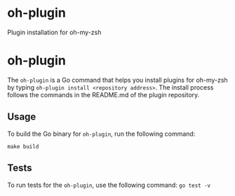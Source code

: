 # oh-plugin
Plugin installation for oh-my-zsh

# oh-plugin
The `oh-plugin` is a Go command that helps you install plugins for oh-my-zsh by typing `oh-plugin install <repository address>`. The install process follows the commands in the README.md of the plugin repository. 

## Usage

To build the Go binary for `oh-plugin`, run the following command:

`make build`

## Tests
To run tests for the `oh-plugin`, use the following command:
`go test -v`
